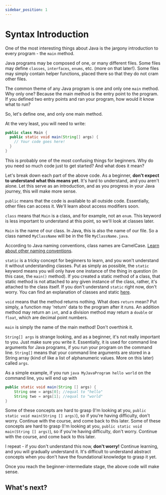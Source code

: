 ```yaml
---
sidebar_position: 1
---
```


# Syntax Introduction

One of the most interesting things about Java is the jargony introduction to every program - the `main` method.

Java programs may be composed of one, or many different files. Some files may define `classes`, `interfaces`, `enums`, etc. (more on that later!). Some files may simply contain helper functions, placed there so that they do not cram other files.

The common theme of any Java program is one and only one `main` method. Why only one? Because the main method is the entry point to the program. If you defined two entry points and ran your program, how would it know what to run?

So, let's define one, and only one main method.

At the very least, you will need to write:

```java
public class Main {
  public static void main(String[] args) {
    // Your code goes here!
  }
}
```

This is probably one of the most confusing things for beginners. Why do you need so much code just to get started? And what does it mean?

Let's break down each part of the above code. As a beginner, **don't expect to understand what this means yet**. It's hard to understand, and you aren't alone. Let this serve as an introduction, and as you progress in your Java journey, this will make more sense.

`public` means that the code is available to all outside code. Essentially, other files can access it. We'll learn about access modifiers soon.

`class` means that `Main` is a class, and for example, not an `enum`. This keyword is less important to understand at this point, so we'll look at classes later.

`Main` is the name of our class. In Java, this is also the name of our file. So a class named `MyClassName` will be in the file `MyClassName.java`.

According to Java naming conventions, class names are CamelCase. [Learn about other naming conventions](#).

`static` is a tricky concept for beginners to learn, and you won't understand it without understanding classes. Put as simply as possible, the `static` keyword means you will only have one instance of the thing in question (in this case, the `main()` method). If you created a static method of a class, that static method is not attached to any given instance of the class, rather, it's attached to the class itself. If you don't understand `static` right now, don't worry. You can find an explanation of classes and static [here](#).

`void` means that the method returns nothing. What does `return` mean? Put simply, a function may 'return' data to the program after it runs. An addition method may return an `int`, and a division method may return a `double` or `float`, which are decimal point numbers.

`main` is simply the name of the main method! Don't overthink it.

`String[] args` is strange looking, and as a beginner, it's not really important to you. Just make sure you write it. Essentially, it is used for command line arguments for Java programs, if you run your program on the command line. `String[]` means that your command line arguments are stored in a String array (kind of like a list of alphanumeric values. More on this later) called `args`.

As a simple example, if you run `java MyJavaProgram hello world` on the command line, you will end up with

```java
public static void main(String [] args) {
    String one = args[0]; //equal to "hello"
    String two = args[1]; //equal to "world"
}
```

Some of these concepts are hard to grasp (I'm looking at you, `public static void main(String [] args)`), so if you're having difficulty, don't worry. Continue with the course, and come back to this later.
Some of these concepts are hard to grasp (I'm looking at you, `public static void main(String [] args)`), so if you're having difficulty, don't worry. Continue with the course, and come back to this later.

I repeat - if you don't understand this now, **don't worry!** Continue learning, and you will gradually understand it. It's difficult to understand abstract concepts when you don't have the foundational knowledge to grasp it yet.

Once you reach the beginner-intermediate stage, the above code will make sense.

## What's next?
